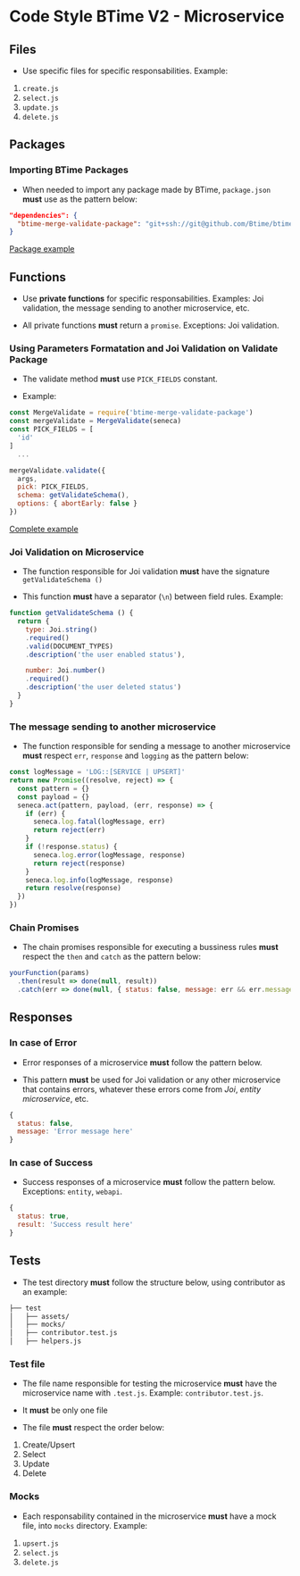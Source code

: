 # Code Style BTime V2 - Microservice

## Files

- Use specific files for specific responsabilities. Example:

1. `create.js`
1. `select.js`
1. `update.js`
1. `delete.js`

## Packages

### Importing BTime Packages

- When needed to import any package made by BTime, `package.json` **must** use as the pattern below:

```JSON
"dependencies": {
  "btime-merge-validate-package": "git+ssh://git@github.com/Btime/btime-merge-validate-package.git#master"
}
```

[Package example](https://github.com/Btime/btime-merge-validate-package)

## Functions

- Use **private functions** for specific responsabilities. Examples: Joi validation, the message sending to another microservice, etc.

- All private functions **must** return a `promise`. Exceptions: Joi validation.

### Using Parameters Formatation and Joi Validation on Validate Package

- The validate method **must** use `PICK_FIELDS` constant.

- Example:

```js
const MergeValidate = require('btime-merge-validate-package')
const mergeValidate = MergeValidate(seneca)
const PICK_FIELDS = [
  'id'
]
  ...

mergeValidate.validate({
  args,
  pick: PICK_FIELDS,
  schema: getValidateSchema(),
  options: { abortEarly: false }
})
```

[Complete example](https://github.com/Btime/btime-microservice-code-style/blob/master/examples/validate.js)

### Joi Validation on Microservice

- The function responsible for Joi validation **must** have the signature `getValidateSchema ()`

- This function **must** have a separator (`\n`) between field rules. Example:

```js
function getValidateSchema () {
  return {
    type: Joi.string()
    .required()
    .valid(DOCUMENT_TYPES)
    .description('the user enabled status'),

    number: Joi.number()
    .required()
    .description('the user deleted status')
  }
}
```

### The message sending to another microservice

- The function responsible for sending a message to another microservice
**must** respect `err`, `response` and `logging` as the pattern below:

```js
const logMessage = 'LOG::[SERVICE | UPSERT]'
return new Promise((resolve, reject) => {
  const pattern = {}
  const payload = {}
  seneca.act(pattern, payload, (err, response) => {
    if (err) {
      seneca.log.fatal(logMessage, err)
      return reject(err)
    }
    if (!response.status) {
      seneca.log.error(logMessage, response)
      return reject(response)
    }
    seneca.log.info(logMessage, response)
    return resolve(response)
  })
})
```

### Chain Promises

- The chain promises responsible for executing a bussiness rules
**must** respect the `then` and `catch` as the pattern below:

```js
yourFunction(params)
  .then(result => done(null, result))
  .catch(err => done(null, { status: false, message: err && err.message || err }))
```

## Responses

### In case of Error

- Error responses of a microservice **must** follow the pattern below.

- This pattern **must** be used for Joi validation or any other microservice that contains errors, whatever these errors come from *Joi*, *entity microservice*, etc.

```js
{
  status: false,
  message: 'Error message here'
}
```

### In case of Success

- Success responses of a microservice **must** follow the pattern below. Exceptions: `entity`, `webapi`.

```js
{
  status: true,
  result: 'Success result here'
}
```

## Tests

- The test directory **must** follow the structure below, using contributor as an example:

```bash
├── test
│   ├── assets/
│   ├── mocks/
│   ├── contributor.test.js
│   ├── helpers.js
```


### Test file

- The file name responsible for testing the microservice **must** have the microservice name with `.test.js`.
Example: `contributor.test.js`.

- It **must** be only one file

- The file **must** respect the order below:

1. Create/Upsert
1. Select
1. Update
1. Delete

### Mocks

- Each responsability contained in the microservice **must** have a mock file, into `mocks` directory.
Example:

1. `upsert.js`
1. `select.js`
1. `delete.js`

